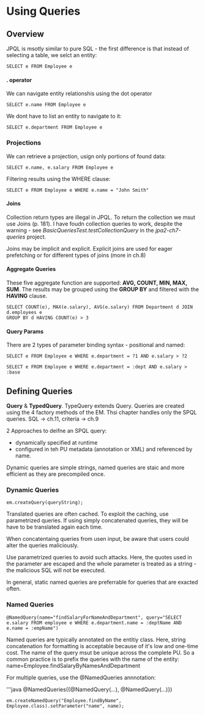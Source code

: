 Using Queries
============

## Overview

JPQL is msotly similar to pure SQL - the first difference is that instead of selecting a table, we selct an entity:

    SELECT e FROM Employee e

#### . operator
We can navigate entity relationshis using the dot operator

    SELECT e.name FROM Employee e

We dont have to list an entity to navigate to it:
    
    SELECT e.department FROM Employee e

### Projections
We can retrieve a projection, usign only portions of found data:
    
    SELECT e.name, e.salary FROM Employee e

Filtering results using the WHERE clause:

    SELECT e FROM Employee e WHERE e.name = "John Smith"

#### Joins

Collection return types are illegal in JPQL. To return the collection we msut use Joins (p. 181).
I have foudn collection queries to work, despite the warning - see _BasicQueriesTest.testCollectionQuery_ in the _jpa2-ch7-queries_ project.

Joins may be implicit and explicit. Explicit joins are used for eager prefetching or for different types of joins (more in ch.8)

#### Aggregate Queries

These five aggregate function are supported: **AVG, COUNT, MIN, MAX, SUM**. The results may be grouped using the **GROUP BY** and filtered with the **HAVING** clause.

    SELECT COUNT(e), MAX(e.salary), AVG(e.salary) FROM Department d JOIN d.employees e
    GROUP BY d HAVING COUNT(e) > 3

#### Query Params

There are 2 types of parameter binding syntax - positional and named:

    SELECT e FROM Employee e WHERE e.department = ?1 AND e.salary > ?2

    SELECT e FROM Employee e WHERE e.department = :dept AND e.salary > :base

## Defining Queries

**Query** & **TypedQuery**. TypeQuery extends Query. Queries are created using the 4 factory methods of the EM. Thsi chapter handles only the SPQL queries. SQL -> ch.11, criteria -> ch.9

2 Approaches to deifne an SPQL query: 

* dynamically specified at runtime
* configured in teh PU metadata (annotation or XML) and referenced by name.

Dynamic queries are simple strings, named queries are staic and more efficient as they are precompiled once.

### Dynamic Queries

    em.createQuery(queryString);

Translated queries are often cached. To exploit the caching, use parametrized queries. If using simply concatenated queries, they will be have to be translated again each time.

When concatentaing queries from usen input, be aware that users could alter the queries maliciously.

Use parametrized queries to avoid such attacks. Here, the quotes used in the parameter are escaped and the whole parameter is treated as a string - the malicious SQL will not be executed.

In general, static named queries are preferrable for queries that are exacted often.

### Named Queries

    @NamedQuery(name="findSalaryForNameAndDepartment", query="SELECT e.salary FROM employee e WHERE e.department.name = :deptName AND e.name = :empName")

Named queries are typically annotated on the entitiy class. Here, string concatenation for formatting is acceptable because of it's low and one-time cost. The name of the query msut be unique across the complete PU. So a common practice is to prefix the queries with the name of the entity: name=Employee.findSalaryByNamesAndDepartment

For multiple queries, use the @NamedQueries annnotation:

'''java
    @NamedQueries({@NamedQuery(...), @NamedQuery(...)})

    em.createNamedQuery("Employee.findByName", Employee.class).setParameter("name", name);



 
 








